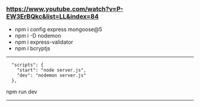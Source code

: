 ### https://www.youtube.com/watch?v=P-EW3ErBQkc&list=LL&index=84

- npm i config express mongoose@5
- npm i -D nodemon
- npm i express-validator
- npm i bcryptjs
---
```
  "scripts": {
    "start": "node server.js",
    "dev": "nodemon server.js"
  },
```
npm run dev

---